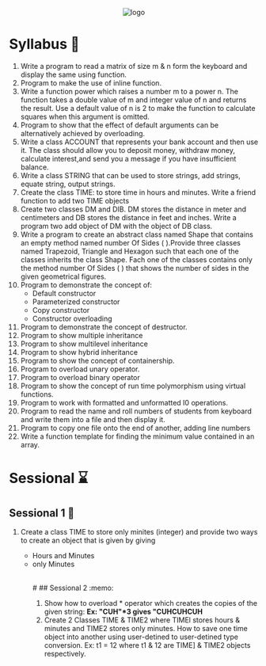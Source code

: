 <p align="center">
  <img src="https://media.istockphoto.com/vectors/object-oriented-programming-acronym-vector-id1334767635?b=1&k=20&m=1334767635&s=170667a&w=0&h=igunMQJqAHVKXhL7VLaxcF3td_jcsbDxkvEo7J4_f68=" alt="logo"/>
</p>



# Syllabus :book: #


<p >
   <ol>
      <li>
        Write a program to read a matrix of size m & n form the keyboard and
        display the same using function.
      </li>
      <li>Program to make the use of inline function. </li>
      <li>
        Write a function power which raises a number m to a power n. The
        function takes a double value of m and integer value of n and returns
        the result. Use a default value of n is 2 to make the function to
        calculate squares when this argument is omitted.
      </li>
      <li>
        Program to show that the effect of default arguments can be
        alternatively achieved by overloading.
      </li>
      <li>
        Write a class ACCOUNT that represents your bank account and then use it.
        The class should allow you to deposit money, withdraw money, calculate
        interest,and send you a message if you have insufficient balance.
      </li>
      <li>
        Write a class STRING that can be used to store strings, add strings,
        equate string, output strings.
      </li>
      <li>
        Create the class TIME: to store time in hours and minutes. Write a
        friend function to add two TIME objects
      </li>
      <li>
        Create two classes DM and DIB. DM stores the distance in meter and
        centimeters and DB stores the distance in feet and inches. Write a
        program two add object of DM with the object of DB class.
      </li>
      <li>
        Write a program to create an abstract class named Shape that contains an
        empty method named number Of Sides ( ).Provide three classes named
        Trapezoid, Triangle and Hexagon such that each one of the classes
        inherits the class Shape. Fach one of the classes contains only the
        method number Of Sides ( ) that shows the number of sides in the given
        geometrical figures.
      </li>
      <li>
        Program to demonstrate the concept of:
        <ul>
          <li>Default constructor</li>
          <li>Parameterized constructor</li>
          <li>Copy constructor</li>
          <li>Constructor overloading</li>
        </ul>
      </li>
      <li>Program to demonstrate the concept of destructor.</li>
      <li>Program to show multiple inheritance</li>
      <li>Program to show multilevel inheritance</li>
      <li>Program to show hybrid inheritance</li>
      <li>Program to show the concept of containership.</li>
      <li>Program to overload unary operator.</li>
      <li>Program to overload binary operator</li>
      <li>
        Program to show the concept of run time polymorphism using virtual
        functions.
      </li>
      <li>Program to work with formatted and unformatted I0 operations.</li>
      <li>
        Program to read the name and roll numbers of students from keyboard and
        write them into a file and then display it.
      </li>
      <li>
        Program to copy one file onto the end of another, adding line numbers
      </li>
      <li>
        Write a function template for finding the minimum value contained in an
        array.
      </li>
    </ol>
  </p>
  
  
# Sessional :hourglass:

## Sessional 1 :memo:

<p>
<ol>
<li>
Create a class TIME to store only minites (integer) and provide two ways to create an object that is given by giving 
</li>
<ul>
<li>Hours and Minutes</li>
<li>only Minutes</li></ul>
</li>
<ol>
</p>
<br/>
#
## Sessional 2 :memo:

<p>
<ol>
<li>
Show how to overload * operator which creates the copies of the given string:
<span> <b> Ex: "CUH"*3 gives "CUHCUHCUH</b> </span>
 </li>
<li>Create 2 Classes TIME & TIME2 where TIMEl stores hours & minutes and TIME2 stores only
minutes. How to save one time object into another using user-detined to user-detined type
conversion. Ex: t1 = 12 where t1 & 12 are TIME] & TIME2 objects respectively.</li>
<ol>
</p>
